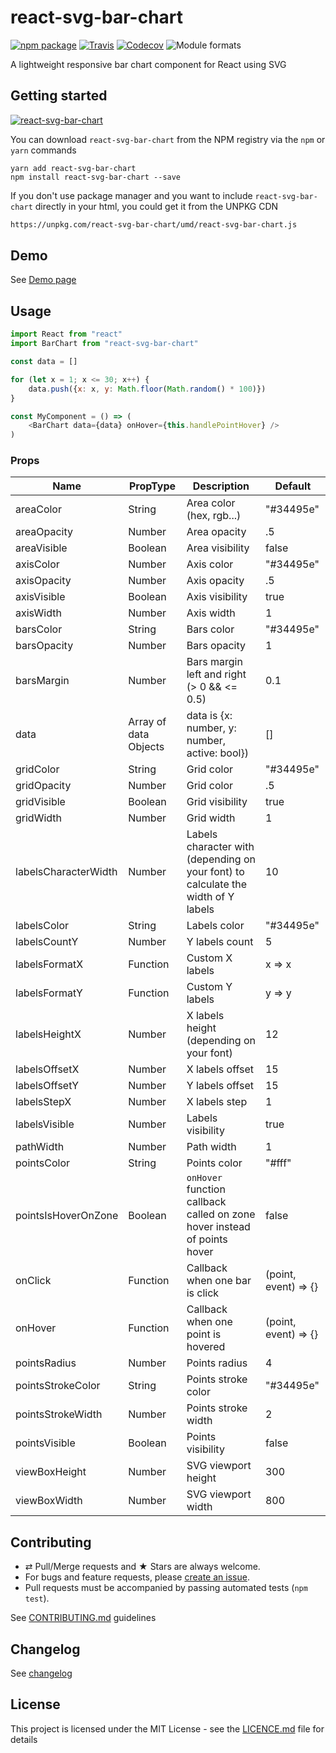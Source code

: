 # react-svg-bar-chart

[![npm package][npm-badge]][npm] [![Travis][build-badge]][build]
[![Codecov][codecov-badge]][codecov] ![Module formats][module-formats]

A lightweight responsive bar chart component for React using SVG

## Getting started

[![react-svg-bar-chart](https://nodei.co/npm/react-svg-bar-chart.png?downloads=true&downloadRank=true&stars=true)](https://nodei.co/npm/react-svg-bar-chart/)

You can download `react-svg-bar-chart` from the NPM registry via the `npm` or
`yarn` commands

```shell
yarn add react-svg-bar-chart
npm install react-svg-bar-chart --save
```

If you don't use package manager and you want to include `react-svg-bar-chart`
directly in your html, you could get it from the UNPKG CDN

```html
https://unpkg.com/react-svg-bar-chart/umd/react-svg-bar-chart.js
```

## Demo

See [Demo page][github-page]

## Usage

```js
import React from "react"
import BarChart from "react-svg-bar-chart"

const data = []

for (let x = 1; x <= 30; x++) {
    data.push({x: x, y: Math.floor(Math.random() * 100)})
}

const MyComponent = () => (
    <BarChart data={data} onHover={this.handlePointHover} />
)
```

### Props

| Name                 | PropType              | Description                                                                       | Default              |
| -------------------- | --------------------- | --------------------------------------------------------------------------------- | -------------------- |
| areaColor            | String                | Area color (hex, rgb...)                                                          | "#34495e"            |
| areaOpacity          | Number                | Area opacity                                                                      | .5                   |
| areaVisible          | Boolean               | Area visibility                                                                   | false                |
| axisColor            | Number                | Axis color                                                                        | "#34495e"            |
| axisOpacity          | Number                | Axis opacity                                                                      | .5                   |
| axisVisible          | Boolean               | Axis visibility                                                                   | true                 |
| axisWidth            | Number                | Axis width                                                                        | 1                    |
| barsColor            | String                | Bars color                                                                        | "#34495e"            |
| barsOpacity          | Number                | Bars opacity                                                                      | 1                    |
| barsMargin           | Number                | Bars margin left and right (> 0 && <= 0.5)                                        | 0.1                  |
| data                 | Array of data Objects | data is {x: number, y: number, active: bool})                                     | []                   |
| gridColor            | String                | Grid color                                                                        | "#34495e"            |
| gridOpacity          | Number                | Grid color                                                                        | .5                   |
| gridVisible          | Boolean               | Grid visibility                                                                   | true                 |
| gridWidth            | Number                | Grid width                                                                        | 1                    |
| labelsCharacterWidth | Number                | Labels character with (depending on your font) to calculate the width of Y labels | 10                   |
| labelsColor          | String                | Labels color                                                                      | "#34495e"            |
| labelsCountY         | Number                | Y labels count                                                                    | 5                    |
| labelsFormatX        | Function              | Custom X labels                                                                   | x => x               |
| labelsFormatY        | Function              | Custom Y labels                                                                   | y => y               |
| labelsHeightX        | Number                | X labels height (depending on your font)                                          | 12                   |
| labelsOffsetX        | Number                | X labels offset                                                                   | 15                   |
| labelsOffsetY        | Number                | Y labels offset                                                                   | 15                   |
| labelsStepX          | Number                | X labels step                                                                     | 1                    |
| labelsVisible        | Number                | Labels visibility                                                                 | true                 |
| pathWidth            | Number                | Path width                                                                        | 1                    |
| pointsColor          | String                | Points color                                                                      | "#fff"               |
| pointsIsHoverOnZone  | Boolean               | `onHover` function callback called on zone hover instead of points hover          | false                |
| onClick              | Function              | Callback when one bar is click                                                    | (point, event) => {} |
| onHover              | Function              | Callback when one point is hovered                                                | (point, event) => {} |
| pointsRadius         | Number                | Points radius                                                                     | 4                    |
| pointsStrokeColor    | String                | Points stroke color                                                               | "#34495e"            |
| pointsStrokeWidth    | Number                | Points stroke width                                                               | 2                    |
| pointsVisible        | Boolean               | Points visibility                                                                 | false                |
| viewBoxHeight        | Number                | SVG viewport height                                                               | 300                  |
| viewBoxWidth         | Number                | SVG viewport width                                                                | 800                  |

## Contributing

* ⇄ Pull/Merge requests and ★ Stars are always welcome.
* For bugs and feature requests, please [create an issue][github-issue].
* Pull requests must be accompanied by passing automated tests (`npm test`).

See [CONTRIBUTING.md](./CONTRIBUTING.md) guidelines

## Changelog

See [changelog](./CHANGELOG.md)

## License

This project is licensed under the MIT License - see the
[LICENCE.md](./LICENCE.md) file for details

[npm-badge]: https://img.shields.io/npm/v/react-svg-bar-chart.svg?style=flat-square
[npm]: https://www.npmjs.org/package/react-svg-bar-chart
[build-badge]: https://img.shields.io/travis/cedricdelpoux/react-svg-bar-chart/master.svg?style=flat-square
[build]: https://travis-ci.org/cedricdelpoux/react-svg-bar-chart
[codecov-badge]: https://img.shields.io/codecov/c/github/cedricdelpoux/react-svg-bar-chart.svg?style=flat-square
[codecov]: https://codecov.io/gh/cedricdelpoux/react-svg-bar-chart
[module-formats]: https://img.shields.io/badge/module%20formats-umd%2C%20cjs%2C%20esm-green.svg?style=flat-square
[github-page]: https://cedricdelpoux.github.io/react-svg-bar-chart/
[github-issue]: https://github.com/cedricdelpoux/react-svg-bar-chart/issues/new
